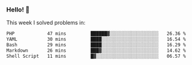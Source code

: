 ### Hello! 👋

This week I solved problems in:

<!--START_SECTION:waka-->

```txt
PHP            47 mins         ██████▓░░░░░░░░░░░░░░░░░░   26.36 %
YAML           30 mins         ████░░░░░░░░░░░░░░░░░░░░░   16.54 %
Bash           29 mins         ████░░░░░░░░░░░░░░░░░░░░░   16.29 %
Markdown       26 mins         ███▓░░░░░░░░░░░░░░░░░░░░░   14.62 %
Shell Script   11 mins         █▓░░░░░░░░░░░░░░░░░░░░░░░   06.57 %
```

<!--END_SECTION:waka-->
